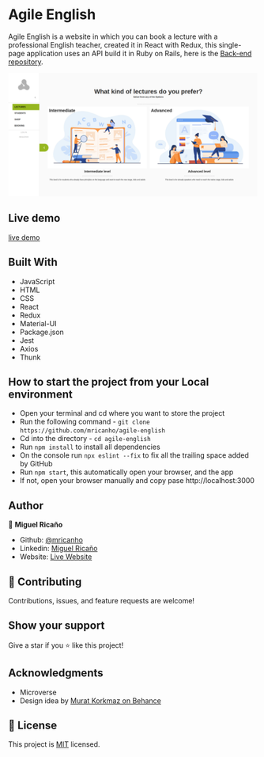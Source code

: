 # Agile English

Agile English is a website in which you can book a lecture with a professional English teacher, created it in React with Redux, this single-page application uses an API build it in Ruby on Rails, here is the [Back-end repository](https://github.com/mricanho/ae-backend/tree/feature).

![image](./screenshot.png)

## Live demo

[live demo](http://miguel-ae-frontend.herokuapp.com/#/agile-english/types)

## Built With

- JavaScript
- HTML
- CSS
- React
- Redux
- Material-UI
- Package.json
- Jest
- Axios
- Thunk

## How to start the project from your Local environment

- Open your terminal and cd where you want to store the project
- Run the following command - `git clone https://github.com/mricanho/agile-english`
- Cd into the directory - `cd agile-english`
- Run `npm install` to install all dependencies
- On the console run `npx eslint --fix` to fix all the trailing space added by GitHub
- Run `npm start`, this automatically open your browser, and the app
- If not, open your browser manually and copy pase http://localhost:3000

## Author

👤 **Miguel Ricaño**

- Github: [@mricanho](https://github.com/mricanho)
- Linkedin: [Miguel Ricaño](https://www.linkedin.com/in/mricanho/)
- Website: [Live Website](https://www.miguelricano.me)

## 🤝 Contributing

Contributions, issues, and feature requests are welcome!

## Show your support

Give a star if you :star: like this project!

## Acknowledgments

- Microverse
- Design idea by [Murat Korkmaz on Behance](https://www.behance.net/gallery/26425031/Vespa-Responsive-Redesign)

## 📝 License

This project is [MIT](LICENSE) licensed.
